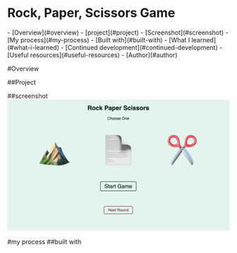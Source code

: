 <h1>Rock, Paper, Scissors Game</h1>
- [Overview](#overview)
  - [project](#project)
  - [Screenshot](#screenshot)
- [My process](#my-process)
  - [Built with](#built-with)
  - [What I learned](#what-i-learned)
  - [Continued development](#continued-development)
  - [Useful resources](#useful-resources)
- [Author](#author)

#Overview

##Project

##screenshot
<img src="rock_paper_scissors.png" alt="rock, paper, scissors in a browser">


#my process
##built with
